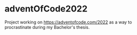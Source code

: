 # adventOfCode2022

Project working on https://adventofcode.com/2022 as a way to procrastinate during my Bachelor's thesis.